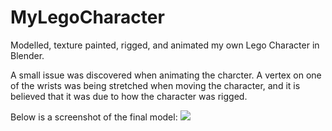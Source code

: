 # MyLegoCharacter
Modelled, texture painted, rigged, and animated my own Lego Character in Blender.

A small issue was discovered when animating the charcter. A vertex on one of the wrists was being stretched when moving the character, and it is believed that it was due to how the character was rigged. 

Below is a screenshot of the final model:
![](image/scLegoCharacter.png)

